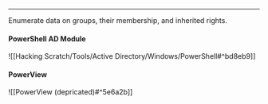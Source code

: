 -- -
Enumerate data on groups, their membership, and inherited rights.
#### PowerShell AD Module
![[Hacking Scratch/Tools/Active Directory/Windows/PowerShell#^bd8eb9]]
#### PowerView
![[PowerView (depricated)#^5e6a2b]]